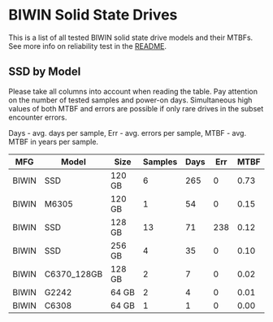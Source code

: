 BIWIN Solid State Drives
========================

This is a list of all tested BIWIN solid state drive models and their MTBFs. See
more info on reliability test in the [README](https://github.com/linuxhw/SMART).

SSD by Model
------------

Please take all columns into account when reading the table. Pay attention on the
number of tested samples and power-on days. Simultaneous high values of both MTBF
and errors are possible if only rare drives in the subset encounter errors.

Days - avg. days per sample,
Err  - avg. errors per sample,
MTBF - avg. MTBF in years per sample.

| MFG       | Model              | Size   | Samples | Days  | Err   | MTBF |
|-----------|--------------------|--------|---------|-------|-------|------|
| BIWIN     | SSD                | 120 GB | 6       | 265   | 0     | 0.73   |
| BIWIN     | M6305              | 120 GB | 1       | 54    | 0     | 0.15   |
| BIWIN     | SSD                | 128 GB | 13      | 71    | 238   | 0.12   |
| BIWIN     | SSD                | 256 GB | 4       | 35    | 0     | 0.10   |
| BIWIN     | C6370_128GB        | 128 GB | 2       | 7     | 0     | 0.02   |
| BIWIN     | G2242              | 64 GB  | 2       | 4     | 0     | 0.01   |
| BIWIN     | C6308              | 64 GB  | 1       | 1     | 0     | 0.00   |
